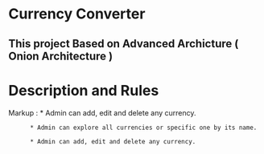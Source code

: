 # Currency Converter 
## This project Based on Advanced Archicture ( Onion Architecture )

# Description and Rules

 Markup : * Admin can add, edit and delete any currency.
             
          * Admin can explore all currencies or specific one by its name.
          
          * Admin can add, edit and delete any currency.


